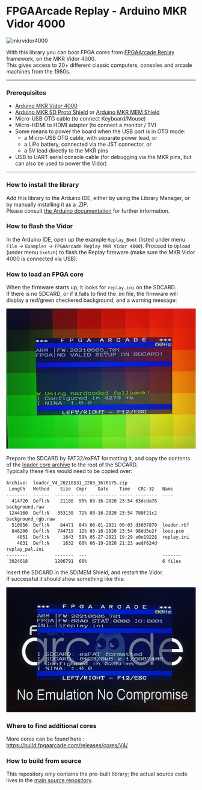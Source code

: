 # FPGAArcade Replay - Arduino MKR Vidor 4000

![mkrvidor4000]

With this library you can boot FPGA cores from [FPGAArcade Replay](https://www.fpgaarcade.com/) framework, on the MKR Vidor 4000.  
This gives access to 20+ different classic computers, consoles and arcade machines from the 1980s.

___

### Prerequisites

* [Arduino MKR Vidor 4000](https://store.arduino.cc/arduino-mkr-vidor-4000)
* [Arduino MKR SD Proto Shield](https://store.arduino.cc/mkr-sd-proto-shield) or [Arduino MKR MEM Shield](https://store.arduino.cc/arduino-mkr-mem-shield)
* Micro-USB OTG cable (to connect Keyboard/Mouse)
* Micro-HDMI to HDMI adapter (to connect a monitor / TV)
* Some means to power the board when the USB port is in OTG mode:
  * a Micro-USB OTG cable, with separate power lead, or
  * a LiPo battery, connected via the JST connector, or
  * a 5V lead directly to the MKR pins
* USB to UART serial console cable (for debugging via the MKR pins, but can also be used to power the Vidor)

___

### How to install the library

Add this library to the Arduino IDE, either by using the Library Manager, or by manually installing it as a .ZIP.  
Please consult [the Arduino documentation](https://www.arduino.cc/en/guide/libraries) for further information.

### How to flash the Vidor

In the Arduino IDE, open up the example `Replay_Boot` (listed under menu `File` -> `Examples` -> `FPGAArcade Replay MKR Vidor 4000`).
Proceed to `Upload` (under menu `Sketch`) to flash the Replay firmware (make sure the MKR Vidor 4000 is connected via USB).

### How to load an FPGA core

When the firmware starts up, it looks for `replay.ini` on the SDCARD.  
If there is no SDCARD, or if it fails to find the .ini file, the firmware will display a red/green checkered background, and a warning message:

![no_sdcard]

Prepare the SDCARD by FAT32/exFAT formatting it, and copy the contents of the [loader core archive](https://build.fpgaarcade.com/releases/cores/V4/loader/latest) to the root of the SDCARD.  
Typically these files would need to be copied over:
```
Archive:  loader_V4_20210531_2203_3676175.zip
 Length   Method    Size  Cmpr    Date    Time   CRC-32   Name
--------  ------  ------- ---- ---------- ----- --------  ----
  414720  Defl:N    21188  95% 03-16-2020 23:54 63dcda76  background.raw
 1244160  Defl:N   353138  72% 03-16-2020 23:54 780f21c2  background_rgb.raw
  510856  Defl:N    84471  84% 06-01-2021 00:03 d3037870  loader.rbf
  846200  Defl:N   744719  12% 03-16-2020 23:54 98dd5e2f  loop.pcm
    4051  Defl:N     1643  59% 05-27-2021 19:29 e0e19228  replay.ini
    4031  Defl:N     1632  60% 06-19-2020 21:23 aedf624d  replay_pal.ini
--------          -------  ---                            -------
 3024018          1206791  60%                            6 files
 ```
 Insert the SDCARD in the SD/MEM Shield, and restart the Vidor.  
 If successful it should show something like this:  
 
 ![loader]
 
### Where to find additional cores

More cores can be found here : https://build.fpgaarcade.com/releases/cores/V4/

### How to build from source

This repository only contains the pre-built library; the actual source code lives in the [main source repository](https://github.com/FPGAArcade/replay_firmware).


[mkrvidor4000]: https://store-cdn.arduino.cc/uni/catalog/product/cache/1/image/500x375/f8876a31b63532bbba4e781c30024a0a/a/b/abx00022_iso_3.jpg  "ARDUINO MKR VIDOR 4000"
[no_sdcard]: www/no_sdcard.jpg
[loader]: www/loader.jpg
